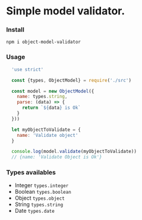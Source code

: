 # Simple model validator.

### Install

`npm i object-model-validator`

### Usage

``` javascript
  'use strict'

  const {types, ObjectModel} = require('./src')

  const model = new ObjectModel({
    name: types.string,
    parse: (data) => {
      return `${data} is Ok`
    }
  }))

  let myObjectToValidate = {
    name: 'Validate object'
  }

  console.log(model.validate(myObjectToValidate))
  // {name: 'Validate Object is Ok'}
```

### Types availables

- Integer `types.integer`
- Boolean `types.boolean`
- Object `types.object`
- String `types.string`
- Date `types.date`
